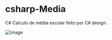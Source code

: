 # csharp-Media
C# Calculo de média escolar feito por C# design.

![image](https://user-images.githubusercontent.com/110628541/206063987-aca8da98-ed88-411f-8468-8f48116527c7.png)
